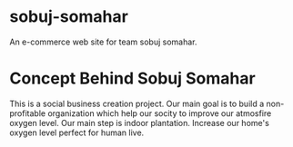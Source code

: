 # sobuj-somahar
An e-commerce web site for team sobuj somahar.


# Concept Behind Sobuj Somahar

This is a social business creation project. Our main goal is to build a non-profitable organization which help our socity to improve our atmosfire oxygen level. Our main step is indoor plantation. Increase our home's oxygen level perfect for human live.
